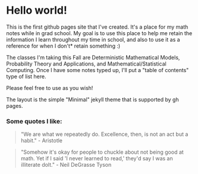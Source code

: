 # Hello world!

This is the first github pages site that I've created. It's a place for my math notes while in grad school. My goal is to use this place to help me retain the information I learn throughout my time in school, and also to use it as a reference for when I don't* retain something :)

The classes I'm taking this Fall are Deterministic Mathematical Models, Probability Theory and Applications, and Mathematical/Statistical Computing. Once I have some notes typed up, I'll put a "table of contents" type of list here.

Please feel free to use as you wish! 

The layout is the simple "Minimal" jekyll theme that is supported by gh pages.



### Some quotes I like:

> "We are what we repeatedly do. Excellence, then, is not an act but a habit." - Aristotle

> "Somehow it's okay for people to chuckle about not being good at math. Yet if I said 'I never learned to read,' they'd say I was an illiterate dolt." - Neil DeGrasse Tyson
